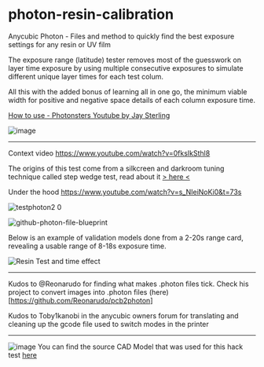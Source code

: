 # photon-resin-calibration

Anycubic Photon - Files and method to quickly find the best exposure settings for any resin or UV film

The exposure range (latitude) tester removes most of the guesswork on layer time exposure by using multiple consecutive exposures to simulate different unique layer times for each test colum. 

All this with the added bonus of learning all in one go, the minimum viable width for positive and negative space details of each column exposure time.

[How to use - Photonsters Youtube by Jay Sterling](https://www.youtube.com/watch?v=dguwzAg7Un4)

![image](https://user-images.githubusercontent.com/11083514/59956553-f5b12080-9488-11e9-8497-522ef3fb39f1.png)

----

Context video
https://www.youtube.com/watch?v=0fksIkSthl8

The origins of this test come from a silkcreen and darkroom tuning technique called step wedge test, read about it [> here <](https://web.archive.org/web/20190409185035/https://medium.com/@spotprintsonline/step-wedge-test-a-high-quality-print-requires-a-good-stencils-cb1fbaa11998)

Under the hood
https://www.youtube.com/watch?v=s_NIeiNoKi0&t=73s

![testphoton2 0](https://user-images.githubusercontent.com/11083514/41207954-7dd472f6-6d15-11e8-8b1c-ae59589f49c2.png)

![github-photon-file-blueprint](https://user-images.githubusercontent.com/11083514/41252121-22bf60d4-6db4-11e8-8a58-d45a88982981.png)

Below is an example of validation models done from a 2-20s range card, revealing a usable range of 8-18s exposure time.

![Resin Test and time effect](https://raw.githubusercontent.com/Photonsters/anycubic-photon-docs/master/resin-tests/Ameralabs-AMD3-Black-180709-x3msnake.jpg)

---
Kudos to @Reonarudo for finding what makes .photon files tick. Check his project to convert images into .photon files (here)[https://github.com/Reonarudo/pcb2photon]

Kudos to Toby1kanobi in the anycubic owners forum for translating and cleaning up the gcode file used to switch modes in the printer

---

![image](https://user-images.githubusercontent.com/11083514/40305776-ebbef9c6-5cf3-11e8-9763-3a95179a456c.png)
You can find the source CAD Model that was used for this hack test [here](https://a360.co/2IDQpNy) 
